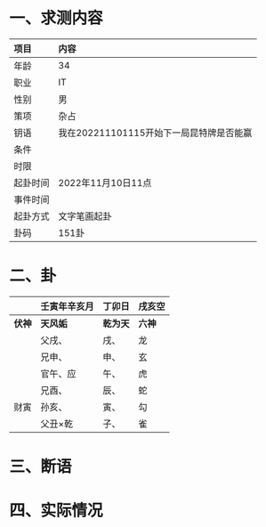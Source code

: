 # 一、求测内容
|项目|内容|
|:-|:-|
|年龄|34|
|职业|IT|
|性别|男|
|策项|杂占|
|钥语|我在202211101115开始下一局昆特牌是否能赢|
|条件||
|时限||
|起卦时间|2022年11月10日11点|
|事件时间||
|起卦方式|文字笔画起卦|
|卦码|151卦|

# 二、卦
||壬寅年辛亥月|丁卯日|戌亥空|
|:-|:-|:-|:-|
|**伏神**|**天风姤**|**乾为天**|**六神**|
||父戌、|戌、|龙|
||兄申、|申、|玄|
||官午、应|午、|虎|
||兄酉、|辰、|蛇|
|财寅|孙亥、|寅、|勾|
||父丑×乾|子、|雀|


# 三、断语

# 四、实际情况